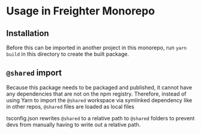 # Usage in Freighter Monorepo

## Installation

Before this can be imported in another project in this monorepo, run
`yarn build` in this directory to create the built package.

## `@shared` import

Because this package needs to be packaged and published, it cannot have any
dependencies that are not on the npm registry. Therefore, instead of using Yarn
to import the `@shared` workspace via symlinked dependency like in other repos,
`@shared` files are loaded as local files

tsconfig.json rewrites `@shared` to a relative path to `@shared` folders to
prevent devs from manually having to write out a relative path.
